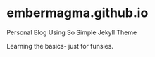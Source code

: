 # embermagma.github.io
Personal Blog Using So Simple Jekyll Theme

Learning the basics- just for funsies. 

